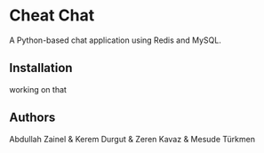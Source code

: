 # Cheat Chat
A Python-based chat application using Redis and MySQL.

## Installation
working on that

## Authors
Abdullah Zainel & Kerem Durgut & Zeren Kavaz & Mesude Türkmen
